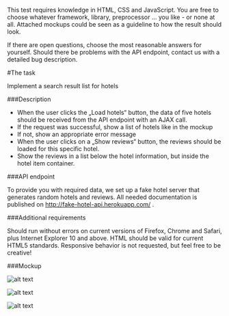 This test requires knowledge in HTML, CSS and JavaScript. You are free to choose whatever framework, library, preprocessor ... you like - or none at all. Attached mockups could be seen as a guideline to how the result should look.

If there are open questions, choose the most reasonable answers for yourself. Should there be problems with the API endpoint, contact us with a detailed bug description.

#The task

Implement a search result list for hotels

###Description

- When the user clicks the „Load hotels“ button, the data of five hotels should be received from the API endpoint with an AJAX call.
- If the request was successful, show a list of hotels like in the mockup
- If not, show an appropriate error message
- When the user clicks on a „Show reviews“ button, the reviews should be loaded for this specific hotel.
- Show the reviews in a list below the hotel information, but inside the hotel item container.

###API endpoint

To provide you with required data, we set up a fake hotel server that generates random hotels and reviews. All needed documentation is published on http://fake-hotel-api.herokuapp.com/ .

###Additional requirements

Should run without errors on current versions of Firefox, Chrome and Safari, plus Internet Explorer 10 and above. HTML should be valid for current HTML5 standards. Responsive behavior is not requested, but feel free to be creative!

###Mockup

![alt text](http://i.imgur.com/quhQlBb.jpg?1 "Image 01")

![alt text](http://i.imgur.com/2bWCyip.jpg "Image 01")

![alt text](http://i.imgur.com/m8sQjFq.jpg "Image 01")
